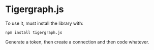 # Tigergraph.js

To use it, must install the library with:

```script
npm install tigergraph.js
```

Generate a token, then create a connection and then code whatever.

